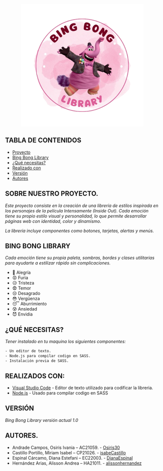 <p align="center">
  <a href="https://getbootstrap.com/">
    <img src="./img/BBLibrary.png" alt="Logo" width="400" height="400">
  </a>
</p>

## TABLA DE CONTENIDOS

- [Proyecto](#sobre-nuestro-proyecto)
- [Bing Bong Library](#bing-bong-library)
- [¿Qué necesitas?](#qué-necesitas)
- [Realizado con](#realizados-con)
- [Versión](#version)
- [Autores](#autores)

## SOBRE NUESTRO PROYECTO.

_Este proyecto consiste en la creación de una librería de estilos inspirada en los personajes de la película *Intensamente (Inside Out)*. Cada emoción tiene su propio estilo visual y personalidad, lo que permite desarrollar páginas web con identidad, color y dinamismo._

_La librería incluye componentes como botones, tarjetas, alertas y menús._

## BING BONG LIBRARY

_Cada emoción tiene su propia paleta, sombras, bordes y clases utilitarias para ayudarte a estilizar rápido sin complicaciones._

- 🎉 Alegría
- 😡 Furia
- 😥 Tristeza
- 😨 Temor
- 😒 Desagrado
- 😳 Vergüenza
- 😴 Aburrimiento
- 😰 Ansiedad
- 😈 Envidia

## ¿QUÉ NECESITAS?

_Tener instalado en tu maquina los siguientes componentes:_

```
- Un editor de texto.
- Node.js para compilar codigo en SASS.
- Instalación previa de SASS.
```

## REALIZADOS CON:

* [Visual Studio Code](https://code.visualstudio.com/) - Editor de texto utilizado para codificar la libreria.
* [Node.js](https://nodejs.org/en) - Usado para compilar codigo en SASS

## VERSIÓN

_Bing Bong Library versión actual 1.0_

## AUTORES.

* Andrade Campos, Osiris Ivania – AC21059. - [Osiris30](https://github.com/Osiris30)
* Castillo Portillo, Miriam Isabel – CP21026. - [isabeCastillo](https://github.com/isabeCastillo)
* Espinal Cárcamo, Diana Estefani – EC22003. - [DianaEspinal](https://github.com/DianaEspinal)
* Hernández Arias, Alisson Andrea – HA21011. - [alissonhernandez](https://github.com/alissonhernandez)


